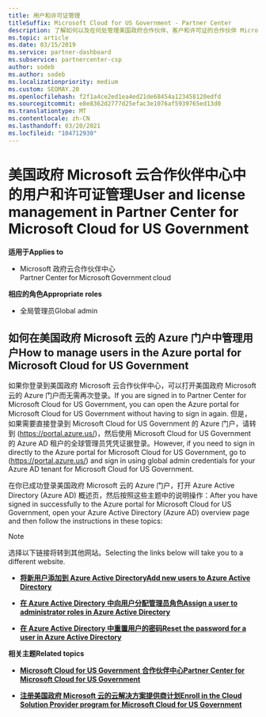 ```yaml
---
title: 用户和许可证管理
titleSuffix: Microsoft Cloud for US Government - Partner Center
description: 了解如何以及在何处管理美国政府合作伙伴、客户和许可证的合作伙伴 Microsoft 云中心，以及密码重置。
ms.topic: article
ms.date: 03/15/2019
ms.service: partner-dashboard
ms.subservice: partnercenter-csp
author: sodeb
ms.author: sodeb
ms.localizationpriority: medium
ms.custom: SEOMAY.20
ms.openlocfilehash: f2f1a4ce2ed1ea4ed21de68454a123458120edfd
ms.sourcegitcommit: e8e8362d2777d25efac3e1076af5939765ed13d0
ms.translationtype: MT
ms.contentlocale: zh-CN
ms.lasthandoff: 03/20/2021
ms.locfileid: "104712930"
---
```

# <a name="user-and-license-management-in-partner-center-for-microsoft-cloud-for-us-government"></a><span data-ttu-id="38f54-103">美国政府 Microsoft 云合作伙伴中心中的用户和许可证管理</span><span class="sxs-lookup"><span data-stu-id="38f54-103">User and license management in Partner Center for Microsoft Cloud for US Government</span></span>

<span data-ttu-id="38f54-104">**适用于**</span><span class="sxs-lookup"><span data-stu-id="38f54-104">**Applies to**</span></span>

- <span data-ttu-id="38f54-105">Microsoft 政府云合作伙伴中心</span><span class="sxs-lookup"><span data-stu-id="38f54-105">Partner Center for Microsoft Government cloud</span></span>

<span data-ttu-id="38f54-106">**相应的角色**</span><span class="sxs-lookup"><span data-stu-id="38f54-106">**Appropriate roles**</span></span>

- <span data-ttu-id="38f54-107">全局管理员</span><span class="sxs-lookup"><span data-stu-id="38f54-107">Global admin</span></span>

## <a name="how-to-manage-users-in-the-azure-portal-for-microsoft-cloud-for-us-government"></a><span data-ttu-id="38f54-108">如何在美国政府 Microsoft 云的 Azure 门户中管理用户</span><span class="sxs-lookup"><span data-stu-id="38f54-108">How to manage users in the Azure portal for Microsoft Cloud for US Government</span></span>

<span data-ttu-id="38f54-109">如果你登录到美国政府 Microsoft 云合作伙伴中心，可以打开美国政府 Microsoft 云的 Azure 门户而无需再次登录。</span><span class="sxs-lookup"><span data-stu-id="38f54-109">If you are signed in to Partner Center for Microsoft Cloud for US Government, you can open the Azure portal for Microsoft Cloud for US Government without having to sign in again.</span></span> <span data-ttu-id="38f54-110">但是，如果需要直接登录到 Microsoft Cloud for US Government 的 Azure 门户，请转到 (https://portal.azure.us/)，然后使用 Microsoft Cloud for US Government 的 Azure AD 租户的全球管理员凭凭证据登录。</span><span class="sxs-lookup"><span data-stu-id="38f54-110">However, if you need to sign in directly to the Azure portal for Microsoft Cloud for US Government, go to (https://portal.azure.us/) and sign in using global admin credentials for your Azure AD tenant for Microsoft Cloud for US Government.</span></span>

<span data-ttu-id="38f54-111">在你已成功登录美国政府 Microsoft 云的 Azure 门户，打开 Azure Active Directory (Azure AD) 概述页，然后按照这些主题中的说明操作：</span><span class="sxs-lookup"><span data-stu-id="38f54-111">After you have signed in successfully to the Azure portal for Microsoft Cloud for US Government, open your Azure Active Directory (Azure AD) overview page and then follow the instructions in these topics:</span></span>

> [!NOTE]  
> <span data-ttu-id="38f54-112">选择以下链接将转到其他网站。</span><span class="sxs-lookup"><span data-stu-id="38f54-112">Selecting the links below will take you to a different website.</span></span> 

-  [<span data-ttu-id="38f54-113">**将新用户添加到 Azure Active Directory**</span><span class="sxs-lookup"><span data-stu-id="38f54-113">**Add new users to Azure Active Directory**</span></span>](/azure/active-directory/active-directory-users-create-azure-portal)

-  [<span data-ttu-id="38f54-114">**在 Azure Active Directory 中向用户分配管理员角色**</span><span class="sxs-lookup"><span data-stu-id="38f54-114">**Assign a user to administrator roles in Azure Active Directory**</span></span>](/azure/active-directory/active-directory-users-assign-role-azure-portal)

-  [<span data-ttu-id="38f54-115">**在 Azure Active Directory 中重置用户的密码**</span><span class="sxs-lookup"><span data-stu-id="38f54-115">**Reset the password for a user in Azure Active Directory**</span></span>](/azure/active-directory/active-directory-users-reset-password-azure-portal)

<span data-ttu-id="38f54-116">**相关主题**</span><span class="sxs-lookup"><span data-stu-id="38f54-116">**Related topics**</span></span>

-  [<span data-ttu-id="38f54-117">**Microsoft Cloud for US Government 合作伙伴中心**</span><span class="sxs-lookup"><span data-stu-id="38f54-117">**Partner Center for Microsoft Cloud for US Government**</span></span>](partner-center-for-microsoft-us-govt-cloud.md)

-  [<span data-ttu-id="38f54-118">**注册美国政府 Microsoft 云的云解决方案提供商计划**</span><span class="sxs-lookup"><span data-stu-id="38f54-118">**Enroll in the Cloud Solution Provider program for Microsoft Cloud for US Government**</span></span>](enroll-in-csp-for-microsoft-us-govt-cloud.md)
